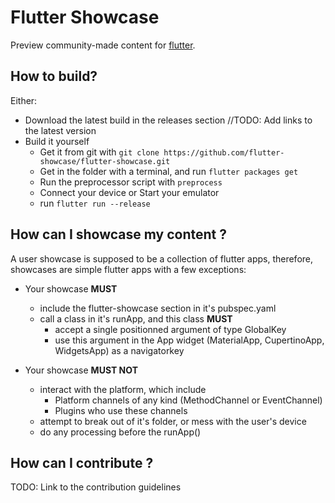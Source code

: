 # Flutter Showcase

Preview community-made content for [flutter](https://github.com/flutter/flutter).

## How to build?

Either:
* Download the latest build in the releases section //TODO: Add links to the latest version
* Build it yourself
    * Get it from git with `git clone https://github.com/flutter-showcase/flutter-showcase.git`
    * Get in the folder with a terminal, and run `flutter packages get`
    * Run the preprocessor script with `preprocess`
    * Connect your device or Start your emulator
    * run `flutter run --release`

## How can I showcase my content ?

A user showcase is supposed to be a collection of flutter apps, therefore, showcases are simple flutter apps with a few exceptions:
* Your showcase **MUST**
    * include the flutter-showcase section in it's pubspec.yaml
    * call a class in it's runApp, and this class **MUST**
        * accept a single positionned argument of type GlobalKey<NavigationState>
        * use this argument in the App widget (MaterialApp, CupertinoApp, WidgetsApp) as a navigatorkey

* Your showcase **MUST NOT**
    * interact with the platform, which include
        * Platform channels of any kind (MethodChannel or EventChannel)
        * Plugins who use these channels
    * attempt to break out of it's folder, or mess with the user's device
    * do any processing before the runApp()

## How can I contribute ?

TODO: Link to the contribution guidelines